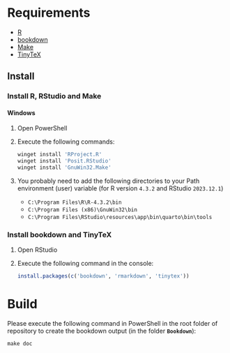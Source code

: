 # Requirements

- [R](https://www.r-project.org)
- [bookdown](https://bookdown.org)
- [Make](https://de.wikipedia.org/wiki/Make)
- [TinyTeX](https://yihui.org/tinytex/)

## Install

### Install R, RStudio and Make

#### Windows

1. Open PowerShell
2. Execute the following commands:

   ```sh
   winget install 'RProject.R'
   winget install 'Posit.RStudio'
   winget install 'GnuWin32.Make'
   ```

3. You probably need to add the following directories to your Path environment (user) variable (for R version `4.3.2` and RStudio `2023.12.1`)

   - `C:\Program Files\R\R-4.3.2\bin`
   - `C:\Program Files (x86)\GnuWin32\bin`
   - `C:\Program Files\RStudio\resources\app\bin\quarto\bin\tools`

### Install bookdown and TinyTeX

1. Open RStudio
2. Execute the following command in the console:

   ```r
   install.packages(c('bookdown', 'rmarkdown', 'tinytex'))
   ```

# Build

Please execute the following command in PowerShell in the root folder of repository to create the bookdown output (in the folder **`Bookdown`**):

```
make doc
```
